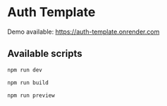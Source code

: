 # Auth Template

Demo available: https://auth-template.onrender.com

## Available scripts

```bash
npm run dev
```

```bash
npm run build
```

```bash
npm run preview
```
